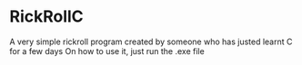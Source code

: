 # RickRollC
A very simple rickroll program created by someone who has justed learnt C for a few days
On how to use it, just run the .exe file
